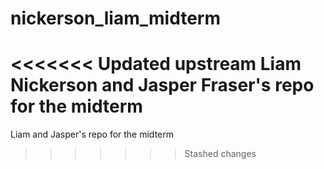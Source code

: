 # nickerson_liam_midterm
<<<<<<< Updated upstream
Liam Nickerson and Jasper Fraser's repo for the midterm
=======
Liam and Jasper's repo for the midterm
>>>>>>> Stashed changes
